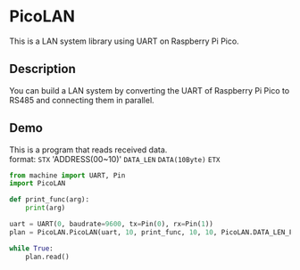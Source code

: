 # PicoLAN
This is a LAN system library using UART on Raspberry Pi Pico.

## Description
You can build a LAN system by converting the UART of Raspberry Pi Pico to RS485 and connecting them in parallel.

## Demo
This is a program that reads received data.   
format: `STX` 'ADDRESS(00~10)' `DATA_LEN` `DATA(10Byte)` `ETX`
```python:demo.py
from machine import UART, Pin
import PicoLAN

def print_func(arg):
    print(arg)

uart = UART(0, baudrate=9600, tx=Pin(0), rx=Pin(1))
plan = PicoLAN.PicoLAN(uart, 10, print_func, 10, 10, PicoLAN.DATA_LEN_FIXED)

while True:
    plan.read()
```

